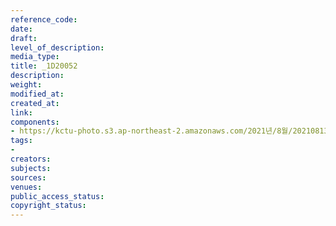 ```yaml
---
reference_code: 
date: 
draft: 
level_of_description: 
media_type: 
title: _1D20052
description: 
weight: 
modified_at: 
created_at: 
link: 
components:
- https://kctu-photo.s3.ap-northeast-2.amazonaws.com/2021년/8월/20210813_8.13+5인미만+차별폐지+공동행동+개최/_1D20052.jpg
tags:
- 
creators: 
subjects: 
sources: 
venues: 
public_access_status: 
copyright_status: 
---
```

